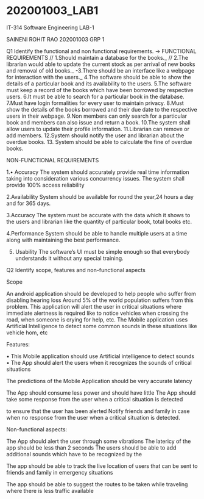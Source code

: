 # 202001003_LAB1

IT-314 Software Engineering 
LAB-1

SAINENI ROHIT RAO
202001003
GRP 1


Q1 Identify the functional and non functional requirements.
->
FUNCTIONAL REQUIREMENTS
//
1.Should maintain a database for the books._
//
2.The librarian would able to update the current stock as per arrival of new books and removal of old books._
-3.There should be an interface like a webpage for interaction with the users._
4.The software should be able to show the details of a particular book and  its availability to the users.
5.The software must keep a record of the books which have been borrowed by respective users.
6.It must be able to search for a particular book in the database.
7.Must have login formalities for every user to maintain privacy.
8.Must show the details of the books borrowed and their due date to the respective users in their webpage.
9.Non members can only search for a particular book and members can also issue and return a book.
10.The system shall allow users to update their profile information.
11.Librarian can remove or add members.
12.System should notify the user and librarian about the overdue books.
13. System should be able to calculate the fine of overdue books.

NON-FUNCTIONAL REQUIREMENTS

1.• Accuracy 
The system should accurately provide real time information taking into consideration 
various concurrency issues. The system shall provide 100% access reliability

2.Availability
System should be available for round the year,24 hours a day and for 365 days.


3.Accuracy
The system must be accurate with the data which it shows to the users and librarian like the quantity of particular book, total books etc.

4.Performance
System should be able to handle multiple users at a time along with maintaining the best performance.

5. Usability
The software’s UI must be simple enough so that everybody understands it without any special training.


Q2  Identify scope, features and non-functional aspects 

Scope

An android application should be developed to help people who suffer from disabling hearing loss Around 5% of the world population suffers from this problem. This application will alert the user in critical situations where immediate alertness is required like to notice vehicles when crossing the road, when someone is crying for help, etc. The Mobile application uses Artificial Intelligence to detect some common sounds in these situations like vehicle hom, etc 

Features:

• This Mobile application should use Artificial intelligence to detect sounds • The App should alert the users when it recognizes the sounds of critical situations

The predictions of the Mobile Application should be very accurate latency

The App should consume less power and should have little The App should take some response from the user when a critical situation is detected

to ensure that the user has been alerted Notify friends and family in case when no response from the user when a critical situation is detected.

Non-functional aspects:

The App should alert the user through some vibrations The latericy of the app should be less than 2 seconds The users should be able to add additional sounds which have to be recognized by the

The app should be able to track the live location of users that can be sent to friends and family in emergency situations

The app should be able to suggest the routes to be taken while traveling where there is less traffic available
